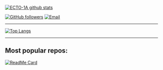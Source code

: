 [![ECTO-1A github stats](https://github-readme-stats.vercel.app/api?username=ECTO-1A&show_icons=true&theme=algolia)](https://github.com/ECTO-1A)

[![GitHub followers](https://img.shields.io/github/followers/ECTO-1A?color=%234518f5&logo=github&logoColor=%23403d3d&style=for-the-badge)](https://github.com/users/follow?target=ECTO-1A)
[![Email](https://img.shields.io/badge/Email-theecto1a%40gmail.com-234518f?color=%234518f5&logo=gmail&logoColor=%23403d3d&style=for-the-badge)](mailto:theecto1a@gmail.com)

---

[![Top Langs](https://github-readme-stats.vercel.app/api/top-langs/?username=ECTO-1A&theme=algolia)](https://github.com/ECTO-1A)

---

## Most popular repos:

[![ReadMe Card](https://github-readme-stats.vercel.app/api/pin/?username=ECTO-1A&repo=AppleJuice&theme=algolia)](https://github.com/ECTO-1A/AppleJuice)
